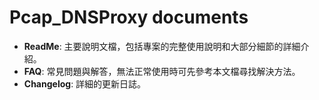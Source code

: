 ﻿Pcap_DNSProxy documents
=====

* **ReadMe**: 主要說明文檔，包括專案的完整使用說明和大部分細節的詳細介紹。
* **FAQ**: 常見問題與解答，無法正常使用時可先參考本文檔尋找解決方法。
* **Changelog**: 詳細的更新日誌。

